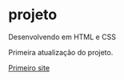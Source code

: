# projeto
 Desenvolvendo em HTML e CSS

Primeira atualização do projeto.

<a href = 'https://lucasandradese.github.io/projeto/01-site/'>Primeiro site</a>
